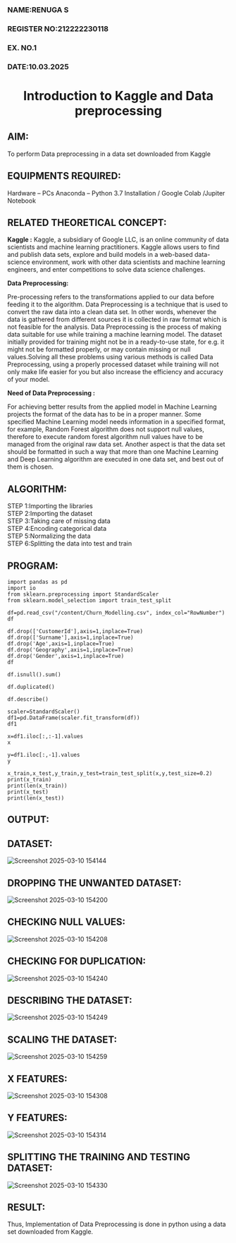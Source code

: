 <H3>NAME:RENUGA S</H3>
<H3>REGISTER NO:212222230118</H3>
<H3>EX. NO.1</H3>
<H3>DATE:10.03.2025</H3>
<H1 ALIGN =CENTER> Introduction to Kaggle and Data preprocessing</H1>

## AIM:

To perform Data preprocessing in a data set downloaded from Kaggle

## EQUIPMENTS REQUIRED:
Hardware – PCs
Anaconda – Python 3.7 Installation / Google Colab /Jupiter Notebook

## RELATED THEORETICAL CONCEPT:

**Kaggle :**
Kaggle, a subsidiary of Google LLC, is an online community of data scientists and machine learning practitioners. Kaggle allows users to find and publish data sets, explore and build models in a web-based data-science environment, work with other data scientists and machine learning engineers, and enter competitions to solve data science challenges.

**Data Preprocessing:**

Pre-processing refers to the transformations applied to our data before feeding it to the algorithm. Data Preprocessing is a technique that is used to convert the raw data into a clean data set. In other words, whenever the data is gathered from different sources it is collected in raw format which is not feasible for the analysis.
Data Preprocessing is the process of making data suitable for use while training a machine learning model. The dataset initially provided for training might not be in a ready-to-use state, for e.g. it might not be formatted properly, or may contain missing or null values.Solving all these problems using various methods is called Data Preprocessing, using a properly processed dataset while training will not only make life easier for you but also increase the efficiency and accuracy of your model.

**Need of Data Preprocessing :**

For achieving better results from the applied model in Machine Learning projects the format of the data has to be in a proper manner. Some specified Machine Learning model needs information in a specified format, for example, Random Forest algorithm does not support null values, therefore to execute random forest algorithm null values have to be managed from the original raw data set.
Another aspect is that the data set should be formatted in such a way that more than one Machine Learning and Deep Learning algorithm are executed in one data set, and best out of them is chosen.


## ALGORITHM:
STEP 1:Importing the libraries<BR>
STEP 2:Importing the dataset<BR>
STEP 3:Taking care of missing data<BR>
STEP 4:Encoding categorical data<BR>
STEP 5:Normalizing the data<BR>
STEP 6:Splitting the data into test and train<BR>

##  PROGRAM:
```
import pandas as pd
import io
from sklearn.preprocessing import StandardScaler
from sklearn.model_selection import train_test_split
```

```
df=pd.read_csv("/content/Churn_Modelling.csv", index_col="RowNumber")
df
```

```
df.drop(['CustomerId'],axis=1,inplace=True)
df.drop(['Surname'],axis=1,inplace=True)
df.drop('Age',axis=1,inplace=True)
df.drop('Geography',axis=1,inplace=True)
df.drop('Gender',axis=1,inplace=True)
df
```

```
df.isnull().sum()
```

```
df.duplicated()
```

```
df.describe()
```

```
scaler=StandardScaler()
df1=pd.DataFrame(scaler.fit_transform(df))
df1
```

```
x=df1.iloc[:,:-1].values
x
```

```
y=df1.iloc[:,-1].values
y
```

```
x_train,x_test,y_train,y_test=train_test_split(x,y,test_size=0.2)
print(x_train)
print(len(x_train))
print(x_test)
print(len(x_test))
```

## OUTPUT:
## DATASET:
![Screenshot 2025-03-10 154144](https://github.com/user-attachments/assets/a35e4788-9992-4790-b149-8ff8eba05b67)

## DROPPING THE UNWANTED DATASET:
![Screenshot 2025-03-10 154200](https://github.com/user-attachments/assets/7529e14c-021c-44e0-b686-e2db15804ead)

## CHECKING NULL VALUES:
![Screenshot 2025-03-10 154208](https://github.com/user-attachments/assets/51983d5f-602f-491d-a82c-793a68658267)

## CHECKING FOR DUPLICATION:
![Screenshot 2025-03-10 154240](https://github.com/user-attachments/assets/888daf01-95f4-4c83-ad80-7465cc4cfe7b)

## DESCRIBING THE DATASET:
![Screenshot 2025-03-10 154249](https://github.com/user-attachments/assets/1a633ece-a020-487c-9187-f1ed5607ddba)


## SCALING THE DATASET:
![Screenshot 2025-03-10 154259](https://github.com/user-attachments/assets/e6025ef5-f15f-468c-b124-535417f6ca23)

## X FEATURES:
![Screenshot 2025-03-10 154308](https://github.com/user-attachments/assets/6a279396-d46c-4299-9dcd-02c2a1d638d1)

## Y FEATURES:
![Screenshot 2025-03-10 154314](https://github.com/user-attachments/assets/49cf7fe8-f7e8-4253-829b-23ca374dd9a1)

## SPLITTING THE TRAINING AND TESTING DATASET:
![Screenshot 2025-03-10 154330](https://github.com/user-attachments/assets/e04487b2-f0d5-4ed8-9cf5-13f08887687d)


## RESULT:
Thus, Implementation of Data Preprocessing is done in python  using a data set downloaded from Kaggle.


